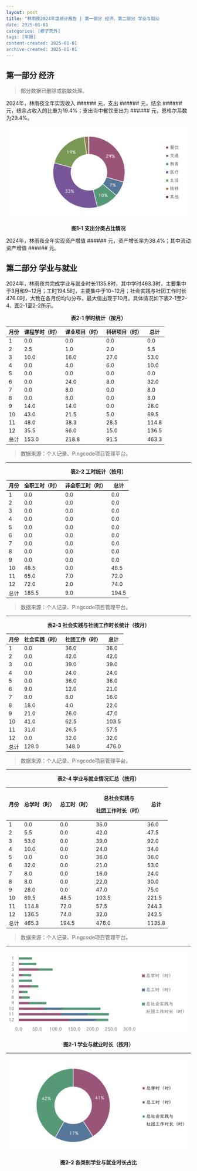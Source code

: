```yaml
---
layout: post
title: "林雨夜2024年度统计报告 | 第一部分 经济、第二部分 学业与就业
date: 2025-01-01
categories: [椰子壳外]
tags: [年报]
content-created: 2025-01-01
archive-created: 2025-01-01
---
```


## 第一部分 经济

> 部分数据已删除或脱敏处理。

2024年，林雨夜全年实现收入 ###### 元，支出 ###### 元，结余 ###### 元，结余占收入的比重为19.4%；支出当中餐饮支出为 ###### 元，恩格尔系数为29.4%。

![](../assets/imgs/report/2024/1-1.png)

**<p style="text-align: center">图1-1 支出分类占比情况</p>**

2024年，林雨夜全年实现资产增值 ###### 元，资产增长率为38.4%；其中流动资产增值 ###### 元。

## 第二部分 学业与就业

2024年，林雨夜共完成学业与就业时长1135.8时，其中学时463.3时，主要集中于3月和9~12月；工时194.5时，主要集中于10~12月；社会实践与社团工作时长476.0时，大致在各月份均匀分布，最大值出现于10月。具体情况如下表2-1至2-4、图2-1至2-2所示。

**<p style="text-align: center">表2-1 学时统计（按月）</p>**

| 月份  | 课程学时（时） | 课业项目（时） | 科研项目（时） | 总计  |
| --- | --- | --- | --- | --- |
| 1   | 0\.0 | 0\.0 | 0\.0 | 0\.0 |
| 2   | 2\.5 | 1\.0 | 2\.0 | 5\.5 |
| 3   | 10\.0 | 16\.0 | 27\.0 | 53\.0 |
| 4   | 0\.0 | 4\.0 | 6\.0 | 10\.0 |
| 5   | 0\.0 | 0\.0 | 0\.0 | 0\.0 |
| 6   | 0\.0 | 24\.0 | 8\.0 | 32\.0 |
| 7   | 0\.0 | 8\.0 | 0\.0 | 8\.0 |
| 8   | 0\.0 | 8\.0 | 0\.0 | 8\.0 |
| 9   | 14\.0 | 14\.0 | 0\.0 | 28\.0 |
| 10  | 43\.0 | 21\.5 | 5\.0 | 69\.5 |
| 11  | 48\.0 | 38\.3 | 28\.5 | 114\.8 |
| 12  | 35\.5 | 86\.0 | 15\.0 | 136\.5 |
| 总计  | 153\.0 | 218\.8 | 91\.5 | 463\.3 |

> 数据来源：个人记录、Pingcode项目管理平台。

<hr>

**<p style="text-align: center">表2-2 工时统计（按月）</p>**

| 月份  | 全职工时（时） | 非全职工时（时） | 总计  |
| --- | --- | --- | --- |
| 1   | 0\.0 | 0\.0 | 0\.0 |
| 2   | 0\.0 | 0\.0 | 0\.0 |
| 3   | 0\.0 | 0\.0 | 0\.0 |
| 4   | 0\.0 | 0\.0 | 0\.0 |
| 5   | 0\.0 | 0\.0 | 0\.0 |
| 6   | 0\.0 | 0\.0 | 0\.0 |
| 7   | 0\.0 | 0\.0 | 0\.0 |
| 8   | 0\.0 | 0\.0 | 0\.0 |
| 9   | 0\.0 | 0\.0 | 0\.0 |
| 10  | 48\.5 | 0\.0 | 48\.5 |
| 11  | 65\.0 | 7\.0 | 72\.0 |
| 12  | 72\.0 | 2\.0 | 74\.0 |
| 总计  | 185\.5 | 9\.0 | 194\.5 |

> 数据来源：个人记录、Pingcode项目管理平台。

<hr>

**<p style="text-align: center">表2-3 社会实践与社团工作时长统计（按月）</p>**

| 月份  | 社会实践（时） | 社团工作（时） | 总计  |
| --- | --- | --- | --- |
| 1   | 0\.0 | 36\.0 | 36\.0 |
| 2   | 0\.0 | 42\.0 | 42\.0 |
| 3   | 0\.0 | 39\.0 | 39\.0 |
| 4   | 0\.0 | 24\.0 | 24\.0 |
| 5   | 0\.0 | 36\.0 | 36\.0 |
| 6   | 9\.0 | 12\.0 | 21\.0 |
| 7   | 8\.0 | 8\.0 | 16\.0 |
| 8   | 18\.0 | 4\.0 | 22\.0 |
| 9   | 21\.0 | 26\.0 | 47\.0 |
| 10  | 41\.0 | 62\.5 | 103\.5 |
| 11  | 31\.0 | 26\.5 | 57\.5 |
| 12  | 0\.0 | 32\.0 | 32\.0 |
| 总计  | 128\.0 | 348\.0 | 476\.0 |

> 数据来源：个人记录、Pingcode项目管理平台。

<hr>

**<p style="text-align: center">表2-4 学业与就业情况汇总（按月）</p>**

| 月份  | 总学时（时） | 总工时（时） | <p>总社会实践与</p><p>社团工作时长（时）</p> | 总计  |
| --- | --- | --- | --- | --- |
| 1   | 0\.0 | 0\.0 | 36\.0 | 36\.0 |
| 2   | 5\.5 | 0\.0 | 42\.0 | 47\.5 |
| 3   | 53\.0 | 0\.0 | 39\.0 | 92\.0 |
| 4   | 10\.0 | 0\.0 | 24\.0 | 34\.0 |
| 5   | 0\.0 | 0\.0 | 36\.0 | 36\.0 |
| 6   | 32\.0 | 0\.0 | 21\.0 | 53\.0 |
| 7   | 8\.0 | 0\.0 | 16\.0 | 24\.0 |
| 8   | 8\.0 | 0\.0 | 22\.0 | 30\.0 |
| 9   | 28\.0 | 0\.0 | 47\.0 | 75\.0 |
| 10  | 69\.5 | 48\.5 | 103\.5 | 221\.5 |
| 11  | 114\.8 | 72\.0 | 57\.5 | 244\.3 |
| 12  | 136\.5 | 74\.0 | 32\.0 | 242\.5 |
| 总计  | 465\.3 | 194\.5 | 476\.0 | 1135\.8 |

> 数据来源：个人记录、Pingcode项目管理平台。

<hr>

![](../assets/imgs/report/2024/2-1.png)

**<p style="text-align: center">图2-1 学业与就业时长（按月）</p>**

<hr>

![](../assets/imgs/report/2024/2-2.png)

**<p style="text-align: center">图2-2 各类别学业与就业时长占比</p>**
